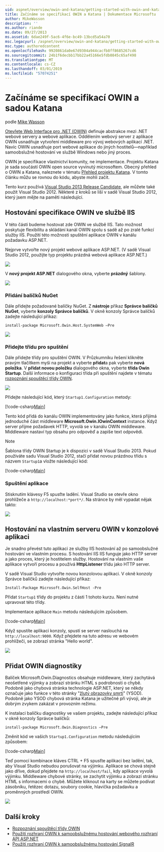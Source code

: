 ```yaml
---
uid: aspnet/overview/owin-and-katana/getting-started-with-owin-and-katana
title: Začínáme se specifikací OWIN a Katana | Dokumentace Microsoftu
author: MikeWasson
description: ''
ms.author: riande
ms.date: 09/27/2013
ms.assetid: 6dae249f-5ac6-4f6e-bc49-13bcd5a54a70
msc.legacyurl: /aspnet/overview/owin-and-katana/getting-started-with-owin-and-katana
msc.type: authoredcontent
ms.openlocfilehash: 9920861da0e67d9304a944cacfb8ff8685267cd6
ms.sourcegitcommit: 24b1f6decbb17bb22a45166e5fdb0845c65af498
ms.translationtype: MT
ms.contentlocale: cs-CZ
ms.lasthandoff: 03/01/2019
ms.locfileid: "57074251"
---
```

<a name="getting-started-with-owin-and-katana"></a>Začínáme se specifikací OWIN a sadou Katana
====================
podle [Mike Wasson](https://github.com/MikeWasson)

[Otevřete Web Interface pro .NET (OWIN)](http://owin.org/) definuje abstrakce mezi .NET webové servery a webové aplikace. Oddělením webový server z aplikace OWIN usnadňuje vytvoření middleware pro vývoj webových aplikací .NET. Navíc OWIN usnadňuje port webové aplikace do jiných hostitelů&#8212;například samoobslužné hostování ve službě Windows nebo jiný proces.

OWIN je specifikace vlastnictví komunity, ne implementace. Projektu Katana je sada součástí OWIN open source vyvinutý microsoftem. Obecný přehled o OWIN a Katana, naleznete v tématu [Přehled projektu Katana](an-overview-of-project-katana.md). V tomto článku můžu se rovnou do kódu, abyste mohli začít.

Tento kurz používá [Visual Studio 2013 Release Candidate](https://go.microsoft.com/fwlink/?LinkId=306566), ale můžete také použít Visual Studio 2012. Některé z kroků se liší v sadě Visual Studio 2012, který jsem mějte na paměti následující.

## <a name="host-owin-in-iis"></a>Hostování specifikace OWIN ve službě IIS

V této části budeme hostovat zde OWIN ve službě IIS. Tato možnost poskytuje flexibilitu a skládání kanál OWIN spolu s sadě až po zralé funkcí služby IIS. Použití této možnosti spuštění aplikace OWIN v kanálu požadavku ASP.NET.

Nejprve vytvořte nový projekt webové aplikace ASP.NET. (V sadě Visual Studio 2012, použijte typ projektu prázdná webová aplikace ASP.NET.)

![](getting-started-with-owin-and-katana/_static/image1.png)

V **nový projekt ASP.NET** dialogového okna, vyberte **prázdný** šablony.

![](getting-started-with-owin-and-katana/_static/image2.png)

### <a name="add-nuget-packages"></a>Přidání balíčků NuGet

Dále přidejte požadované balíčky NuGet. Z **nástroje** příkaz **Správce balíčků NuGet**, vyberte **konzoly Správce balíčků**. V okně konzoly Správce balíčků zadejte následující příkaz:

`install-package Microsoft.Owin.Host.SystemWeb –Pre`

![](getting-started-with-owin-and-katana/_static/image3.png)

### <a name="add-a-startup-class"></a>Přidejte třídu pro spuštění

Dále přidejte třídy pro spuštění OWIN. V Průzkumníku řešení klikněte pravým tlačítkem myši na projekt a vyberte **přidat**a pak vyberte **nová položka**. V **přidat novou položku** dialogového okna, vyberte **třída Owin Startup**. Další informace o konfiguraci třída při spuštění najdete v tématu [rozpoznání spouštěcí třídy OWIN](owin-startup-class-detection.md).

![](getting-started-with-owin-and-katana/_static/image4.png)

Přidejte následující kód, který `Startup1.Configuration` metody:

[!code-csharp[Main](getting-started-with-owin-and-katana/samples/sample1.cs?highlight=3)]

Tento kód přidá do kanálu OWIN implementovány jako funkce, která přijímá jednoduché část middleware **Microsoft.Owin.IOwinContext** instance. Když server přijme požadavek HTTP, vyvolá se v kanálu OWIN middleware. Middleware nastaví typ obsahu pro odpověď a zapíše text odpovědi.

> [!NOTE]
> Šablona třídy OWIN Startup je k dispozici v sadě Visual Studio 2013. Pokud používáte sadu Visual Studio 2012, stačí přidat novou prázdnou třídu s názvem `Startup1`a vložte následující kód:


[!code-csharp[Main](getting-started-with-owin-and-katana/samples/sample2.cs)]

### <a name="run-the-application"></a>Spuštění aplikace

Stisknutím klávesy F5 spusťte ladění. Visual Studio se otevře okno prohlížeče a `http://localhost:*port*/`. Na stránce by měl vypadat nějak takto:

![](getting-started-with-owin-and-katana/_static/image5.png)

## <a name="self-host-owin-in-a-console-application"></a>Hostování na vlastním serveru OWIN v konzolové aplikaci

Je snadno převést tuto aplikaci ze služby IIS hostování až po samoobslužné hostování ve vlastním procesu. S hostování IIS IIS funguje jako HTTP server a jako proces, který je hostitelem služby. Hostování na vlastním vaše aplikace vytvoří procesu a používá **HttpListener** třídu jako HTTP server.

V sadě Visual Studio vytvořte novou konzolovou aplikaci. V okně konzoly Správce balíčků zadejte následující příkaz:

`Install-Package Microsoft.Owin.SelfHost -Pre`

Přidat `Startup1` třídy do projektu z části 1 tohoto kurzu. Není nutné upravovat této třídy.

Implementace aplikace `Main` metodu následujícím způsobem.

[!code-csharp[Main](getting-started-with-owin-and-katana/samples/sample3.cs)]

Když spustíte aplikaci konzoly, spustí se server naslouchá na `http://localhost:9000`. Když přejdete na tuto adresu ve webovém prohlížeči, se zobrazí stránka "Hello world".

![](getting-started-with-owin-and-katana/_static/image6.png)

## <a name="add-owin-diagnostics"></a>Přidat OWIN diagnostiky

Balíček Microsoft.Owin.Diagnostics obsahuje middleware, který zachytává neošetřené výjimky a zobrazí stránku HTML s podrobnosti o chybě. Podobně jako chybová stránka technologie ASP.NET, který se někdy označuje jako funkce v této stránky "[žlutý obrazovky smrti](http://en.wikipedia.org/wiki/Yellow_Screen_of_Death#Yellow)" (YSOD). Podobně jako YSOD chybová stránka Katana je užitečné při vývoji, ale je dobrým zvykem zakázat v provozním režimu.

K instalaci balíčku diagnostiky ve vašem projektu, zadejte následující příkaz v okně konzoly Správce balíčků:

`install-package Microsoft.Owin.Diagnostics –Pre`

Změnit kód ve vašich `Startup1.Configuration` metodu následujícím způsobem:

[!code-csharp[Main](getting-started-with-owin-and-katana/samples/sample4.cs?highlight=4,9-12)]

Teď pomocí kombinace kláves CTRL + F5 spusťte aplikaci bez ladění, tak, aby Visual Studio nebudou porušovat na výjimku. Aplikace se chová stejně jako dříve, dokud přejdete na `http://localhost/fail`, kdy aplikace vyvolá výjimku. Middleware chybové stránky, se zachytit výjimku a zobrazí stránku HTML s informacemi o chybě. Můžete kliknout na karty se můžete podívat zásobníku, řetězec dotazu, soubory cookie, hlavička požadavku a proměnných prostředí OWIN.

![](getting-started-with-owin-and-katana/_static/image7.png)

## <a name="next-steps"></a>Další kroky

- [Rozpoznání spouštěcí třídy OWIN](owin-startup-class-detection.md)
- [Použití rozhraní OWIN k samoobslužnému hostování webového rozhraní API ASP.NET](../../../web-api/overview/hosting-aspnet-web-api/use-owin-to-self-host-web-api.md)
- [Použití rozhraní OWIN k samoobslužnému hostování SignalR](../../../signalr/overview/deployment/tutorial-signalr-self-host.md)
